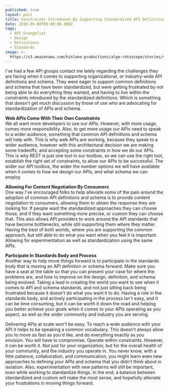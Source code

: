 ```yaml
---
published: true
layout: post
title: Constraints Introduced By Supporting Standardized API Definitions and Schema
date: 2018-05-08T09:00:00.000Z
tags:
  - API Evangelist
  - Design
  - Definitions
  - Standards
image: >-
  https://s3.amazonaws.com/kinlane-productions/algo-rotoscope/stories/server-cloud1_feed_people.jpg
---
```

I've had a few API groups contact me lately regarding the challenges they are facing when it comes to supporting organizational, or industry-wide API definitions and schema. They were eager to support common definitions and schema that have been standardized, but were getting frustrated by not being able to do everything they wanted, and having to live within the constraints introduced by the standardized definitions. Which is something that doesn't get much discussion by those of use who are advocating for standardization of APIs and schema.

**Web APIs Come With Their Own Constraints**<br />
We all want more developers to use our APIs. However, with more usage, comes more responsibility. Also, to get more usage our APIs need to speak to a wider audience, something that common API definitions and schema will help with. This is why web APIs are working, because they speak to a wider audience, however with this architectural decision we are making some tradeoffs, and accepting some constraints in how we do our APIs. This is why REST is just one tool in our toolbox, so we can use the right tool, establish the right set of constraints, to allow our APIs to be successful. The wider our API toolbox, the wider the number options we will have available when it comes to how we design our APIs, and what schema we can employ

**Allowing For Content Negotiation By Consumers**<br />
One way I've encouraged folks to help alleviate some of the pain around the adoption of common API definitions and schema is to provide content negotiation to consumers, allowing them to obtain the response they are looking for. If people want the standardized approaches they can choose those, and if they want something more precise, or custom they can choose that. This also allows API providers to work around the API standards that have become bottlenecks, while still supporting them where they matter. Having the best of both worlds, where you are supporting the common approach, but still able to do what you want when you feel it is important. Allowing for experimentation as well as standardization using the same APIs.

**Participate In Standards Body and Process**<br />
Another way to help move things forward is to participate in the standards body that is moving an API definition or schema forward. Make sure you have a seat at the table so that you can present your case for where the problems are, and how to improve on the design, definition, and schema being evolved. Taking a lead in creating the world you want to see when it comes to API and schema standards, and not just sitting back being frustrated because it doesn't do what you want it to do. Having a role in the standards body, and actively participating in the process isn't easy, and it can be time consuming, but it can be worth it down the road and helping you better achieve your goals when it comes to your APIs operating as you aspect, as well as the wider community and industry you are serving.

Delivering APIs at scale won't be easy. To reach a wide audience with your API it helps to be speaking a common vocabulary. This doesn't always allow you to move as fast as you'd like, and do everything exactly as you envision. You will have to compromise. Operate within constraints. However, it can be worth it. Not just for your organization, but for the overall health of your community, and the industry you operate in. You never know, with a little patience, collaboration, and communication, you might learn even new approaches to defining your APIs and schema that you didn't think about in isolation. Also, experimentation with new patterns will still be important, even while working to standardize things. In the end, a balance between standardized and custom will make the most sense, and hopefully alleviate your frustrations in moving things forward.
